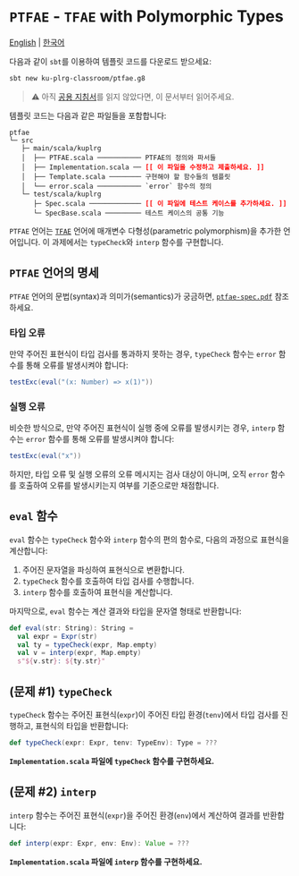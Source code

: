 # `PTFAE` - `TFAE` with Polymorphic Types

[English](./README.md) | [한국어](./README.ko.md)

다음과 같이 `sbt`를 이용하여 템플릿 코드를 다운로드 받으세요:
```bash
sbt new ku-plrg-classroom/ptfae.g8
```

> :warning: 아직 [공용 지침서](https://github.com/ku-plrg-classroom/docs/blob/main/README.ko.md)를 읽지 않았다면, 이 문서부터 읽어주세요.

템플릿 코드는 다음과 같은 파일들을 포함합니다:
<pre><code>ptfae
└─ src
   ├─ main/scala/kuplrg
   │  ├── PTFAE.scala ─────────── PTFAE의 정의와 파서들
   │  ├── Implementation.scala ── <b style='color:red;'>[[ 이 파일을 수정하고 제출하세요. ]]</b>
   │  ├── Template.scala ──────── 구현해야 할 함수들의 템플릿
   │  └── error.scala ─────────── `error` 함수의 정의
   └─ test/scala/kuplrg
      ├─ Spec.scala ───────────── <b style='color:red;'>[[ 이 파일에 테스트 케이스를 추가하세요. ]]</b>
      └─ SpecBase.scala ───────── 테스트 케이스의 공통 기능</code></pre>

`PTFAE` 언어는 [`TFAE`](../tfae/README.ko.md) 언어에 매개변수 다형성(parametric
polymorphism)을 추가한 언어입니다. 이 과제에서는 `typeCheck`와 `interp` 함수를
구현합니다.

## `PTFAE` 언어의 명세

`PTFAE` 언어의 문법(syntax)과 의미가(semantics)가 궁금하면,
[`ptfae-spec.pdf`](./ptfae-spec.pdf) 참조하세요.

### 타입 오류

만약 주어진 표현식이 타입 검사를 통과하지 못하는 경우, `typeCheck` 함수는
`error` 함수를 통해 오류를 발생시켜야 합니다:
```scala
testExc(eval("(x: Number) => x(1)"))
```

### 실행 오류

비슷한 방식으로, 만약 주어진 표현식이 실행 중에 오류를 발생시키는 경우, `interp`
함수는 `error` 함수를 통해 오류를 발생시켜야 합니다:
```scala
testExc(eval("x"))
```

하지만, 타입 오류 및 실행 오류의 오류 메시지는 검사 대상이 아니며, 오직 `error`
함수를 호출하여 오류를 발생시키는지 여부를 기준으로만 채점합니다.

## `eval` 함수

`eval` 함수는 `typeCheck` 함수와 `interp` 함수의 편의 함수로, 다음의 과정으로
표현식을 계산합니다:

1. 주어진 문자열을 파싱하여 표현식으로 변환합니다.
1. `typeCheck` 함수를 호출하여 타입 검사를 수행합니다.
1. `interp` 함수를 호출하여 표현식을 계산합니다.

마지막으로, `eval` 함수는 계산 결과와 타입을 문자열 형태로 반환합니다:
```scala
def eval(str: String): String =
  val expr = Expr(str)
  val ty = typeCheck(expr, Map.empty)
  val v = interp(expr, Map.empty)
  s"${v.str}: ${ty.str}"
```

## (문제 #1) `typeCheck`

`typeCheck` 함수는 주어진 표현식(`expr`)이 주어진 타입 환경(`tenv`)에서 타입
검사를 진행하고, 표현식의 타입을 반환합니다:
```scala
def typeCheck(expr: Expr, tenv: TypeEnv): Type = ???
```
**`Implementation.scala` 파일에 `typeCheck` 함수를 구현하세요.**

## (문제 #2) `interp`

`interp` 함수는 주어진 표현식(`expr`)을 주어진 환경(`env`)에서 계산하여 결과를
반환합니다:
```scala
def interp(expr: Expr, env: Env): Value = ???
```
**`Implementation.scala` 파일에 `interp` 함수를 구현하세요.**
